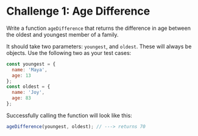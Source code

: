 # Challenge 1: Age Difference

Write a function `ageDifference` that returns the difference in age between the oldest and youngest member of a family.

It should take two parameters: `youngest`, and `oldest`. These will always be objects. Use the following two as your test cases:

```js
const youngest = {
  name: 'Maya',
  age: 13
};
const oldest = {
  name: 'Joy',
  age: 83
};
```

Successfully calling the function will look like this:

```js
ageDifference(youngest, oldest); // ---> returns 70
```
